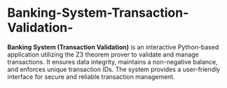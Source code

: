 # Banking-System-Transaction-Validation-
**Banking System (Transaction Validation)** is an interactive Python-based application utilizing the Z3 theorem prover to validate and manage transactions. It ensures data integrity, maintains a non-negative balance, and enforces unique transaction IDs. The system provides a user-friendly interface for secure and reliable transaction management.
